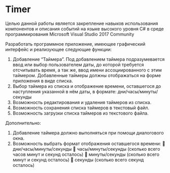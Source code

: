 # Timer

Целью данной работы является закрепление навыков использования компонентов и описания событий на языке высокого уровня C# в среде программирования Microsoft Visual Studio 2017 Community

Разработать программное приложение, имеющее графический интерфейс и реализующее следующие функции: 
1. Добавление “Таймера”. Под добавлением таймера подразумевается ввод или выбор пользователем даты, до которой требуется отсчитывать время, а так же, ввод имени ассоциированного с этим таймером. Добавленные таймеры должны отображаться на форме приложения в виде списка.  
2. Выбор таймера из списка и отображение времени, оставшегося до наступления указанной в нём даты, в формате: дни/часы/минуты/секунды 
3. Возможность редактирования и удаления таймеров из списка. 
4. Возможность сохранения списка таймеров в текстовый файл. 
5. Возможность загрузки списка таймеров из текстового файла. 

Дополнительно: 
1. Добавление таймера должно выполняться при помощи диалогового окна. 
2. Возможность выбрать формат отображения оставшегося времени:  дни/часы/минуты/секунды  часы/минуты/секунды (сколько всего часов минут и секунд осталось)  минуты/секунды (сколько всего минут и секунд осталось)  секунды (сколько всего секунд осталось) 
 
 
